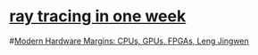 # [ray tracing in one week](https://github.com/RayTracing/raytracing.github.io)
#[Modern Hardware Margins: CPUs, GPUs, FPGAs, Leng Jingwen](https://edge.seas.harvard.edu/files/edge/files/iolts-2019-v2.pdf)
